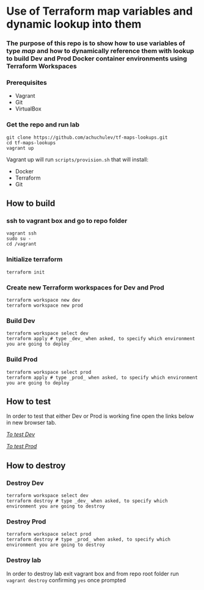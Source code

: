 # Use of Terraform map variables and dynamic lookup into them

### The purpose of this repo is to show how to use variables of type _map_ and how to dynamically reference them with lookup to build Dev and Prod Docker container environments using Terraform Workspaces

### Prerequisites

* Vagrant
* Git
* VirtualBox

### Get the repo and run lab

```
git clone https://github.com/achuchulev/tf-maps-lookups.git
cd tf-maps-lookups
vagrant up
```

Vagrant up will run `scripts/provision.sh` that will install:

- Docker
- Terraform
- Git

## How to build

### ssh to vagrant box and go to repo folder

```
vagrant ssh
sudo su -
cd /vagrant
```

### Initialize terraform

`terraform init`

### Create new Terraform workspaces for Dev and Prod

```
terraform workspace new dev
terraform workspace new prod
```

### Build Dev

```
terraform workspace select dev
terraform apply # type _dev_ when asked, to specify which environment you are going to deploy
```

### Build Prod

```
terraform workspace select prod
terraform apply # type _prod_ when asked, to specify which environment you are going to deploy
```

## How to test 

In order to test that either Dev or Prod is working fine open the links below in new browser tab.

[*To test Dev*](http://192.168.0.10:8080)

[*To test Prod*](http://192.168.0.10:80)


## How to destroy

### Destroy Dev

```
terraform workspace select dev
terraform destroy # type _dev_ when asked, to specify which environment you are going to destroy
```

### Destroy Prod

```
terraform workspace select prod
terraform destroy # type _prod_ when asked, to specify which environment you are going to destroy
```

### Destroy lab

In order to destroy lab exit vagrant box and from repo root folder run `vagrant destroy` confirming `yes` once prompted
